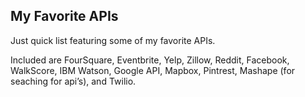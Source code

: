 ## My Favorite APIs

Just quick list featuring some of my favorite APIs.

Included are FourSquare, Eventbrite, Yelp, Zillow, Reddit, Facebook, WalkScore, IBM Watson, Google API, Mapbox, Pintrest, Mashape (for seaching for api’s), and Twilio.

